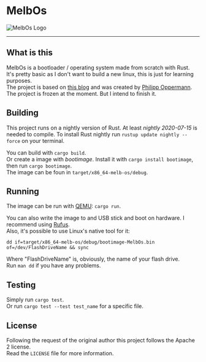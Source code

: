 # MelbOs

![MelbOs Logo](https://i.imgur.com/dqCboAr.png)  

---  

## What is this  

MelbOs is a bootloader / operating system made from scratch with Rust.  
It's pretty basic as I don't want to build a new linux, this is just for learning purposes.  
The project is based on [this blog](https://os.phil-opp.com) and was created by [Philipp Oppermann](https://github.com/phil-opp).  
The project is frozen at the moment. But I intend to finish it.

## Building  

This project runs on a nightly version of Rust. At least *nightly 2020-07-15* is needed to compile.
To install Rust nightly run `rustup update nightly --force` on your terminal.  

You can build with `cargo build`.  
Or create a image with *bootimage*. Install it with `cargo install bootimage`, then run `cargo bootimage`.  
The image can be foun in `target/x86_64-melb-os/debug`.

## Running  

The image can be run with [QEMU](https://www.qemu.org): `cargo run`.  

You can also write the image to and USB stick and boot on hardware.
I recommend using [Rufus](https://rufus.ie/en_US/).  
Also, it's possible to use Linux's native tool for it:

`dd if=target/x86_64-melb-os/debug/bootimage-MelbOs.bin of=/dev/FlashDriveName && sync`  

Where "FlashDriveName" is, obviously, the name of your flash drive.  
Run `man dd` if you have any problems.

## Testing  

Simply run `cargo test`.  
Or run `cargo test --test test_name` for a specific file.  

## License  

Following the request of the original author this project follows the Apache 2 license.  
Read the `LICENSE` file for more information.
